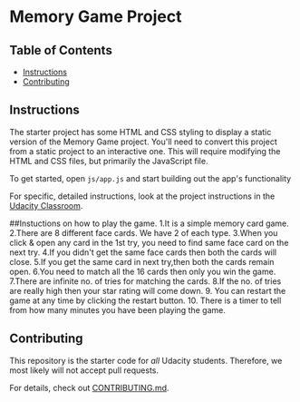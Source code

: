 # Memory Game Project

## Table of Contents

* [Instructions](#instructions)
* [Contributing](#contributing)

## Instructions

The starter project has some HTML and CSS styling to display a static version of the Memory Game project. You'll need to convert this project from a static project to an interactive one. This will require modifying the HTML and CSS files, but primarily the JavaScript file.

To get started, open `js/app.js` and start building out the app's functionality

For specific, detailed instructions, look at the project instructions in the [Udacity Classroom](https://classroom.udacity.com/me).

##Instuctions on how to play the game.
1.It is a simple memory card game. 
2.There are 8 different face cards. We have 2 of each type.
3.When you click & open any card in the 1st try, you need to find same face card on the next try.
4.If you didn't get the same face cards then both the cards will close.
5.If you get the same card in next try,then both the cards remain open.
6.You need to match all the 16 cards then only you win the game.
7.There are infinite no. of tries for matching the cards.
8.If the no. of tries are really high then your star rating will come down.
9. You can restart the game at any time by clicking the restart button.
10. There is a timer to tell from how many minutes you have been playing the game.

## Contributing

This repository is the starter code for _all_ Udacity students. Therefore, we most likely will not accept pull requests.

For details, check out [CONTRIBUTING.md](CONTRIBUTING.md).
